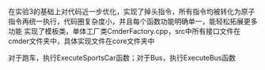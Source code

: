 在实验3的基础上对代码近一步优化，实现了掉头指令，所有指令均被转化为原子指令再统一执行，代码圈复杂度小，并且每个函数功能明确单一，能轻松拓展更多功能
实现了模板类，单体工厂类CmderFactory.cpp，src中所有接口文件在cmder文件夹中，具体实现文件在core文件夹中

对于跑车，执行ExecuteSportsCar函数；对于Bus，执行ExecuteBus函数